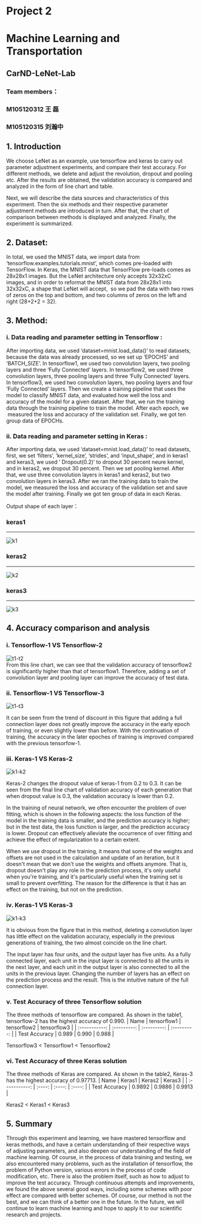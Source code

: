 # Project 2
# Machine Learning and Transportation 
## CarND-LeNet-Lab
### Team members：
### M105120312 王 磊
### M105120315 刘瀚中

## 1. Introduction

We choose LeNet as an example, use tensorflow and keras to carry out parameter adjustment experiments, and compare their test accuracy. For different methods, we delete and adjust the revolution, dropout and pooling etc. After the results are obtained, the validation accuracy is compared and analyzed in the form of line chart and table.

Next, we will describe the data sources and characteristics of this experiment. Then the six methods and their respective parameter adjustment methods are introduced in turn. After that, the chart of comparison between methods is displayed and analyzed. Finally, the experiment is summarized.



## 2. Dataset:

In total, we used the MNIST data, we import data from ‘tensorflow.examples.tutorials.mnist’, which comes pre-loaded with TensorFlow. In Keras, the MNIST data that TensorFlow pre-loads comes as 28x28x1 images. But the LeNet architecture only accepts 32x32xC images, and in order to reformat the MNIST data from 28x28x1 into 32x32xC, a shape that LeNet will accept,  so we pad the data with two rows of zeros on the top and bottom, and two columns of zeros on the left and right (28+2+2 = 32).

## 3. Method:

### i. Data reading and parameter setting in Tensorflow :

After importing data, we used ‘dataset=mnist.load_data()’ to read datasets, because the data was already processed, so we set up ‘EPOCHS’ and ‘BATCH_SIZE’. In tensorflow1, we used two convolution layers, two pooling layers and three ‘Fully Connected’ layers. In tensorflow2, we used three convolution layers, three pooling layers and three ‘Fully Connected’ layers. In tensorflow3, we used two convolution layers, two pooling layers and four ‘Fully Connected’ layers. Then we create a training pipeline that uses the model to classify MNIST data, and evaluated how well the loss and accuracy of the model for a given dataset. After that, we run the training data through the training pipeline to train the model. After each epoch, we  measured the loss and accuracy of the validation set. Finally, we got ten group data of EPOCHs. 

### ii. Data reading and parameter setting in Keras :

After importing data, we used ‘dataset=mnist.load_data()’ to read datasets, first, we set ‘filters’, ‘kernel_size’, ‘strides’, and ‘input_shape’, and in keras1 and keras3, we used ’ Dropout(0.2)’ to dropout 30 percent neure kernel, and in keras2, we dropout 30 percent. Then we set pooling kernel. After that, we use three convolution layers in keras1 and keras2, but two convolution layers in keras3. After we ran the training data to train the model, we measured the loss and accuracy of the validation set and save the model after training. Finally we got ten group of data in each Keras. 

Output shape of each layer：
### keras1
---------------------------------
![k1](https://github.com/WangLei-M105120312/project2/blob/main/image/k1.png)  

### keras2
---------------------------------
![k2](https://github.com/WangLei-M105120312/project2/blob/main/image/k2.png)  

### keras3
---------------------------------
![k3](https://github.com/WangLei-M105120312/project2/blob/main/image/k3.png) 

## 4. Accuracy comparison and analysis

### i. Tensorflow-1 VS Tensorflow-2

![t1-t2](https://github.com/WangLei-M105120312/project2/blob/main/image/t1-t2.png)  
From this line chart, we can see that the validation accuracy of tensorflow2 is significantly higher than that of tensorflow1. Therefore, adding a set of convolution layer and pooling layer can improve the accuracy of test data.

### ii. Tensorflow-1 VS Tensorflow-3

![t1-t3](https://github.com/WangLei-M105120312/project2/blob/main/image/t1-t3.png) 

It can be seen from the trend of discount in this figure that adding a full connection layer does not greatly improve the accuracy in the early epoch of training, or even slightly lower than before. With the continuation of training, the accuracy in the later epoches of training is improved compared with the previous tensorfow-1.

### iii. Keras-1 VS Keras-2

![k1-k2](https://github.com/WangLei-M105120312/project2/blob/main/image/k1-k2.png) 

Keras-2 changes the dropout value of keras-1 from 0.2 to 0.3. It can be seen from the final line chart of validation accuracy of each generation that when dropout value is 0.3, the validation accuracy is lower than 0.2.

In the training of neural network, we often encounter the problem of over fitting, which is shown in the following aspects: the loss function of the model in the training data is smaller, and the prediction accuracy is higher; but in the test data, the loss function is larger, and the prediction accuracy is lower. Dropout can effectively alleviate the occurrence of over fitting and achieve the effect of regularization to a certain extent.

When we use dropout in the training, it means that some of the weights and offsets are not used in the calculation and update of an iteration, but it doesn't mean that we don't use the weights and offsets anymore. That is, dropout doesn't play any role in the prediction process, it's only useful when you're training, and it's particularly useful when the training set is small to prevent overfitting. The reason for the difference is that it has an effect on the training, but not on the prediction.

### iv. Keras-1 VS Keras-3

![k1-k3](https://github.com/WangLei-M105120312/project2/blob/main/image/k1-k3.png)  

It is obvious from the figure that in this method, deleting a convolution layer has little effect on the validation accuracy, especially in the previous generations of training, the two almost coincide on the line chart.

The input layer has four units, and the output layer has five units. As a fully connected layer, each unit in the input layer is connected to all the units in the next layer, and each unit in the output layer is also connected to all the units in the previous layer. Changing the number of layers has an effect on the prediction process and the result. This is the intuitive nature of the full connection layer.

### v. Test Accuracy of three Tensorflow solution

The three methods of tensorflow are compared. As shown in the table1, tensorflow-2 has the highest accuracy of 0.990.
|      Name     | tensorflow1 | tensorflow2 | tensorflow3 |
| :-----------: | :---------: | :---------: | :---------: | 
| Test Accuracy |    0.989    |     0.990   |    0.988    |

Tensorflow3 < Tensorflow1 < Tensorflow2

### vi. Test Accuracy of three Keras solution

The three methods of Keras are compared. As shown in the table2, Keras-3 has the highest accuracy of 0.97713.
|      Name     | Keras1 | Keras2 | Keras3 |
| :-----------: | :----: | :----: | :----: | 
| Test Accuracy | 0.9892 | 0.9886 | 0.9913 |

Keras2 < Keras1 < Keras3

## 5. Summary

Through this experiment and learning, we have mastered tensorflow and keras methods, and have a certain understanding of their respective ways of adjusting parameters, and also deepen our understanding of the field of machine learning. Of course, in the process of data training and testing, we also encountered many problems, such as the installation of tensorflow, the problem of Python version, various errors in the process of code modification, etc. There is also the problem itself, such as how to adjust to improve the test accuracy. Through continuous attempts and improvements, we found the above several good ways, including some schemes with poor effect are compared with better schemes. Of course, our method is not the best, and we can think of a better one in the future. In the future, we will continue to learn machine learning and hope to apply it to our scientific research and projects.
